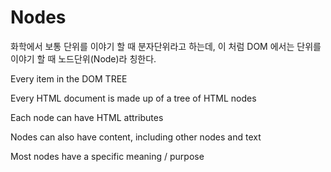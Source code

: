 # Nodes

화학에서 보통 단위를 이야기 할 때 분자단위라고 하는데, 이 처럼 DOM 에서는 단위를 이야기 할 때 노드단위(Node)라 칭한다.

Every item in the DOM TREE

Every HTML document is made up of a tree of HTML nodes <p><h><div>

Each node can have HTML attributes

Nodes can also have content, including other nodes and text

Most nodes have a specific meaning / purpose <title>

```html
<html>
    <head>
        <title>What are Nodes</title>
    </head>
</html>
```

# Nodes in action

```html
<html>
    <head>
        <title>What are Nodes</title>
    </head>
</html>
```

![img](https://cdn-images-1.medium.com/max/1000/1*fUI_7OCXuhYRkRObig-psQ.png)

왜 #text elements가 DOM에 포함되는 것일까?

Any newline or space are valid characters (just like letters or numbers) and as such they have to become part of the DOM

There are two exceptions:

1. spaces and newlines above the <head> are ignored
2. spaces and newlines below </body> are removed and placed inside the <body> element

# childNodes - How do we see Nodes?

```javascript
let head = document.getElementsByTagName('head')
head;
// HTMLCollection [head] - Only consists of one node
// line break and new line doesn't show up

// childNodes를 이용하면 확인할 수 있다 (We'll be able to see every single node)
head[0].childNodes;
// NodeList(6) [text, title, text, comment, text, script]
// script: Live Server injects this script automatically into my document without us having to write it off
```

![img](https://cdn-images-1.medium.com/max/1000/1*sCXW-kdZ8adbz307meGhQA.png)

# Creating Different Nodes

There's a lot of 'stuff' in the DOM <p> <h1> <div> comments text etc

NODES - We have different types of Nodes

```html
<html>
    <head>
        <title>What are Nodes</title>
    </head>
    <body>
        <h1>This is an Element Node</h1>
        This is a Text Node, all by its lonesome self
        <!-- Well, as you guessed it, this is a comment Node -->
        <p>This is also an Element Node</p>
    </body>
</html>
```

```javascript
document
```

- Yes, everything has to be in the DOM including our comments

- 심지어 <!DOCTYPE html> 또한 Node다

# What are the different types of Nodes?

- There are only a handful of active (or relevant) Node types
- https://developer.mozilla.org/en-US/docs/Web/API/Node/nodeType

![img](https://cdn-images-1.medium.com/max/1000/1*qcHwWOp1n2jy3UntSKe-Sw.png)

The 4 most common ones we'll deal with are:

1. Document Node
2. Element Nodes
3. Text Nodes
4. Comment Nodes

![img](https://img-b.udemycdn.com/redactor/raw/2019-12-14_04-19-38-a81407434b7d474fa8bb7a53d8b778b2.png?secure=ezOztlxdwAvCpzON6QDYKA%3D%3D%2C1613811930)

# Node - Family Tree

We've seen the different types of nodes. But, how do we know what node type we're dealing with at any given time?

- Every node has a `nodeType`, `nodeName and nodeValue `

Before we see this in action, you need to understand `family dynamics`

```html
<body>
    <div>
        <h1>Hello</h1>
        <h2>World</h2>
    </div>
</body>
```

![img](https://cdn-images-1.medium.com/max/1000/1*I18ismIQTIljOvdSZp3q8A.png)

![img](https://cdn-images-1.medium.com/max/1000/1*r4xsxK8Q85ZwEwjmWDP6Bw.png)

![img](https://cdn-images-1.medium.com/max/1000/1*nKOqq5QLx6slCXCU1fFh-w.png)

![img](https://cdn-images-1.medium.com/max/1000/1*qRzO6uLqllH3f3WWH5EhxA.png)

# Identifying nodes

![img](https://cdn-images-1.medium.com/max/1000/1*N6I6-ni-RDPVCA1SvPZXYw.png)

`$0`는 무엇을 의미할까?

```javascript
$0
<-- well, as you ... -->
$0.nodeType; // 8
$0.nodeName;  // "#comment"
$0.nodeValue; // " Well, as you guessed it"'
```

# nodeName vs tagName

With `nodeName`, you can view the name of an element or tag you’re dealing with. You can just console log the `nodeName`.

Like this for example:

![Using nodeName to find the name of the html element](https://img-b.udemycdn.com/redactor/raw/article_lecture/2020-10-30_10-36-49-7e204e33d89d724b3f1e2e464a16ab6c.png?secure=zmO_ehbJAXEAobIHZbpLNg%3D%3D%2C1613812381)



Although there are only a distinct number of node **TYPES** (remember, we covered this in a previous lecture. There are text nodes, comment nodes, element nodes, etc), the node **NAMES** will tell you what element or tag node you’re dealing with. This means that for a `<p>` element, the `nodeName` property will return “P”. And for a `<div>` element, the returned `nodeName` properly will be “DIV” and so on.

The `nodeName` is a `read-only property of DOM nodes`. The returned value is always a CAPITAL string that represents the element type.

As a side note, the `nodeName` value gives you absolutely no other information (for example you can’t find out any attributes), so its limited in use I guess.



#### **Hold onto your horses, isn’t this the same thing as the** `tagName` **property?**



Kind of.

Another property you can access which will give you the same answer is `tagName`. And similarly to `nodeName` , `tagName` will return the result in CAPITAL letters.

So they look the same, as follows:

![img](https://img-b.udemycdn.com/redactor/raw/article_lecture/2020-10-30_10-43-12-a9b661b6ca9acf57d1c83ccde9104a83.PNG?secure=HbK58SyWHOg4G-80otfoeg%3D%3D%2C1613812381)



#### **So Clyde, does this mean** `nodeName` **and** `tagName` **are the same thing?** 



No. They are different.

The `tagName` property is `meant specifically for element nodes` (remember a few lectures ago, these are TYPE 1 nodes) to get the type of *element*. But as you already know, there are numerous other TYPES of nodes (such as comment nodes, text nodes, etc). To get the name of those nodes you can’t use `tagName`.

Here is proof that you can’t use `tagName` on a comment for example:

![img](https://img-b.udemycdn.com/redactor/raw/article_lecture/2020-10-30_10-45-23-65a5d97bd1054dda2e7e7ed673ad2713.png?secure=89-UsemeemwviLrc8YeN7A%3D%3D%2C1613812381)

So then, when dealing with Elements, which should you use – `nodeName` or `tagName`?

Good question my dear student 😉

It doesn’t really matter I guess. As we’ve just seen, when using `nodeName` against an *element node*, you'll get its tag name, so either could be used.

However, if a gun were pointed at my head and I had to choose one over the other, I would probably go with `nodeName` . This will likely give us better consistency across browsers.

Lets march on. I hope you found this useful.

# HTMLCollection vs NodeList

```javascript
document.getElementById(); // returns an element object
document.getElementsByClassName(); // returns an HTMLCollection
document.getElementsByTagName(); // returns an HTMLCollection
document.querySelector(); // returns an element object
document.querySelectorAll(); // returns a NodeList
```

Both a NodeList and an HTMLCollection are `collections` of DOM nodes.

A NodeList can contain `any node type (text, comment, element, etc)`

An HTMLCollection only contains `an element node`

#### What is the practical difference between them?

`HTMLCollection` can be accessed by their name, id or index number

`NodeList` items can only be accessed by their index number

`HTMLCollections` only contain element nodes

`HTMLCollections` are live, and `NodeList` items are typically `static` 

# Live vs Static Lists

List를 만들었다고 생각해보자, 나중에 DOM을 변경했을때, Original List는 갱신될 수 있다.

```html
<html>
    <head></head>
    <body>
        <ul>
            <li>A</li>
            <li>B</li>
            <li>C</li>
        </ul>
        <script>
        	// lets access our list items
            let listItems_tags = document.getElementsByTagName('li');
            console.log(listItems_tags);
            console.log(listItems_tags.length);
            
            // Let's modify the DOM and add a list item
            listItems_tags[0].parentNode.appendChild(document.createElement('li'));
            console.log(listItems_tags);
            console.log(listItems_tags.length);
        </script>
    </body>
</html>


// result 
// 1. 생성한 HTML의 모든 li태그에 접근했다 (getElementsByTagName)을 이용해서.
// 2. getElementsByTagName을 사용하게 다면 다음번에 요소를 동적으로 변경할 수 있다. 이러한 이유 때문에 HTMLCollection이 Dynamic or Live로 간주되는 것이다.

HTMLCollection(3)
3

HTMLCollection(4)
4
```

- `HTMLCollection`  방식 처럼 Dynamic 하게 요소가 늘어나는게 당연하다. 하지만 만약 요소가 늘어나는 것을 제한하고 싶은 경우에는 어떻게 해야할까?

```html
<html>
    <head></head>
    <body>
        <ul>
            <li>A</li>
            <li>B</li>
            <li>C</li>
        </ul>
        <script>
            // Node List Time
			let listItems = document.querySelectorAll('li');
            // We can see it returns a Node List
            console.log(listItems);
            console.log(listItems.length);
            
            // let's add to the list and prove that the NodeList is static
            listItems[0].parentNode.appendChild(document.createElement('li'));
            console.log(listItems);
            console.log(listItems.length);
            
            // lets re-quert the DOM
            listItems = document.querySelectorAll('li');
            console.log(listItems);
            console.log(listItems.length);
        </script>
    </body>
</html>

// result
NodeList(3) [li, li, li]
3
NodeList(3) [li, li, li ] // becasue it only references to the original
3
// DOM에는 li가 하나 더 추가된 것을 확인할 수 있다.

// Re-Query를 해줘야 업데이트 된다 (Performance Heavy하다)
NodeList(4) [li, li, li, li]
4
```

Why can't we use the `parentNode` method on an HTMLCollection directly?

You would have noticed in the previous lecture that our code looked like this: 

```
listItems_tags**[0]**.parentNode.appendChild(document.createElement('li'));
```

Lets understand why we have to access a node by using the [0] notation, rather than leaving this out.

#### Lets look at an example

Lets create a list:

![img](https://img-b.udemycdn.com/redactor/raw/2020-04-25_10-00-26-ae4bf583c9d5955b4ce229dd56a493e9.png?secure=QftSGU4EawuOXnCntpWWtA%3D%3D%2C1613813733)

Now lets put this entire list into an `HTMLCollection`, like this:

![img](https://img-b.udemycdn.com/redactor/raw/2020-04-25_10-02-38-fa6a33895770cc970bbfa8735a643b83.png?secure=8S3nx72_k_wlzINjoTYRUQ%3D%3D%2C1613813733)

If we want to get to the <ul> tag, we can use `parentNode`.

We **can’t** do this:

![img](https://img-b.udemycdn.com/redactor/raw/2020-04-25_10-02-18-7d56994c781eabdfc4a4a5f1327633b2.png?secure=FbIpog_oGVgyQLuCJ7zuXg%3D%3D%2C1613813733)

But **we can** do this:

![img](https://img-b.udemycdn.com/redactor/raw/2020-04-25_10-02-06-c665ca65c3c2219f72e6d9706e4d9e9d.png?secure=abua8CVRGcUK2EX4L9G2DA%3D%3D%2C1613813733)

**The question is,** why do we have to access an actual <li> element (in our case the first li element using [0] notation)?

#### parentNode only works on nodes

Remember, the `parentNode` property is read only property which returns us the name of the parent node of the node its implemented on.

If we console our `listItems`, we get the following:

![img](https://img-b.udemycdn.com/redactor/raw/2020-04-25_10-04-33-a18461a07b8ede44a6cf3f8d678e21bf.png?secure=Q0kzWw8uWujng8Y3T4jYXA%3D%3D%2C1613813733)

It’s an `HTMLCollection`, which is a collection of DOM nodes (as a reminder, while a `NodeList` can contain any node type, an `HTMLCollection` is supposed to only contain Element nodes).

Bottom line: an `HTMLCollection` is a COLLECTION of nodes. Its not a node itself.

And this is why you can’t use the `parentNode` method on the `HTMLCollection` itself … we have to access one of the elements inside it. We just so happened to use the first item in the collection using [0] notation, but we could have just as easily used [1] or [2] to get the same result.

Hope this helps.

요약: `parentNode`를 바로 `HTMLCollection`에 사용하지 못하는 이유는 `HTMLCollection`은 `A Node`가 아니라 a `Collection of Nodes` 이기 때문에





















